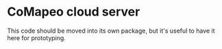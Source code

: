 # CoMapeo cloud server

This code should be moved into its own package, but it's useful to have it here for prototyping.
